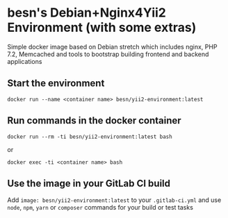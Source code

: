 # besn's Debian+Nginx4Yii2 Environment (with some extras)

Simple docker image based on Debian stretch which includes nginx, PHP 7.2, Memcached and tools to bootstrap building frontend and backend applications

## Start the environment

	docker run --name <container name> besn/yii2-environment:latest

## Run commands in the docker container

 	docker run --rm -ti besn/yii2-environment:latest bash
    
or
    
  	docker exec -ti <container name> bash

## Use the image in your GitLab CI build

Add `image: besn/yii2-environment:latest` to your `.gitlab-ci.yml` and use `node`, `npm`, `yarn` or `composer` commands for your build or test tasks
